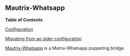 ## Mautrix-Whatsapp

**Table of Contents**

[Configuration](#module-services-mautrix-whatsapp-configuration)

[Migrating from an older configuration](#module-services-mautrix-whatsapp-migrate-configuration)

[Mautrix-Whatsapp](https://github.com/mautrix/whatsapp) is a Matrix-Whatsapp puppeting bridge.
